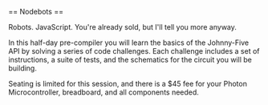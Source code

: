 == Nodebots ==

Robots.  JavaScript.  You're already sold, but I'll tell you more anyway.  

In this half-day pre-compiler you will learn the basics of the Johnny-Five API by solving a series of code challenges.  Each challenge includes a set of instructions, a suite of tests, and the schematics for the circuit you will be building. 

Seating is limited for this session, and there is a $45 fee for your Photon Microcontroller, breadboard, and all components needed.


